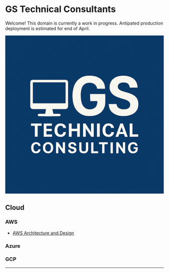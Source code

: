 # GS Technical Consultants

Welcome! This domain is currently a work in progress. Antipated production deployment is estimated for end of April.

![Logo](./img/GS-Tech-Consulting-PP.png)

## Cloud

### AWS

* [AWS Architecture and Design](./cloud/aws/aws-design.md)

### Azure

### GCP

---
